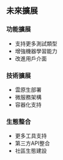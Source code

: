 ## 未來擴展


### 功能擴展
- 支持更多測試類型
- 增強機器學習能力
- 改進用戶介面

### 技術擴展
- 雲原生部署
- 微服務架構
- 容器化支持

### 生態整合
- 更多工具支持
- 第三方API整合
- 社區生態建設

